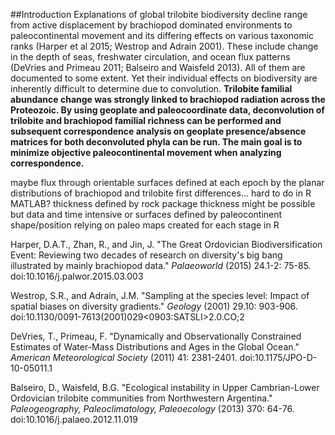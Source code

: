##Introduction
Explanations of global trilobite biodiversity decline range from active displacement by brachiopod dominated environments to paleocontinental movement and its differing effects on various taxonomic ranks (Harper et al 2015; Westrop and Adrain 2001). These include change in the depth of seas, freshwater circulation, and ocean flux patterns (DeVries and Primeau 2011; Balseiro and Waisfeld 2013). All of them are documented to some extent. Yet their individual effects on biodiversity are inherently difficult to determine due to convolution. **Trilobite familial abundance change was strongly linked to brachiopod radiation across the Proteozoic. By using geoplate and paleocoordinate data, deconvolution of trilobite and brachiopod familial richness can be performed and subsequent correspondence analysis on geoplate presence/absence matrices for both deconvoluted phyla can be run. The main goal is to minimize objective paleocontinental movement when analyzing correspondence.**

maybe
flux through orientable surfaces defined at each epoch by the planar distributions of brachiopod and trilobite first differences...
  hard to do in R
  MATLAB?
  thickness defined by rock package thickness might be possible but data and time intensive
  or surfaces defined by paleocontinent shape/position relying on paleo maps created for each stage in R
  
  



Harper, D.A.T., Zhan, R., and Jin, J. "The Great Ordovician Biodiversification Event: Reviewing two decades of research on diversity's big bang illustrated by mainly brachiopod data." *Palaeoworld* (2015) 24.1-2: 75-85. doi:10.1016/j.palwor.2015.03.003

Westrop, S.R., and Adrain, J.M. "Sampling at the species level: Impact of spatial biases on diversity gradients." *Geology* (2001) 29.10: 903-906. doi:10.1130/0091-7613(2001)​029<0903:SATSLI>​2.0.CO;2

DeVries, T., Primeau, F. "Dynamically and Observationally Constrained Estimates of Water-Mass Distributions and Ages in the Global Ocean." *American Meteorological Society* (2011) 41: 2381-2401. doi:10.1175/JPO-D-10-05011.1

Balseiro, D., Waisfeld, B.G. "Ecological instability in Upper Cambrian-Lower Ordovician trilobite communities from Northwestern Argentina." *Paleogeography, Paleoclimatology, Paleoecology* (2013) 370: 64-76. doi:10.1016/j.palaeo.2012.11.019


